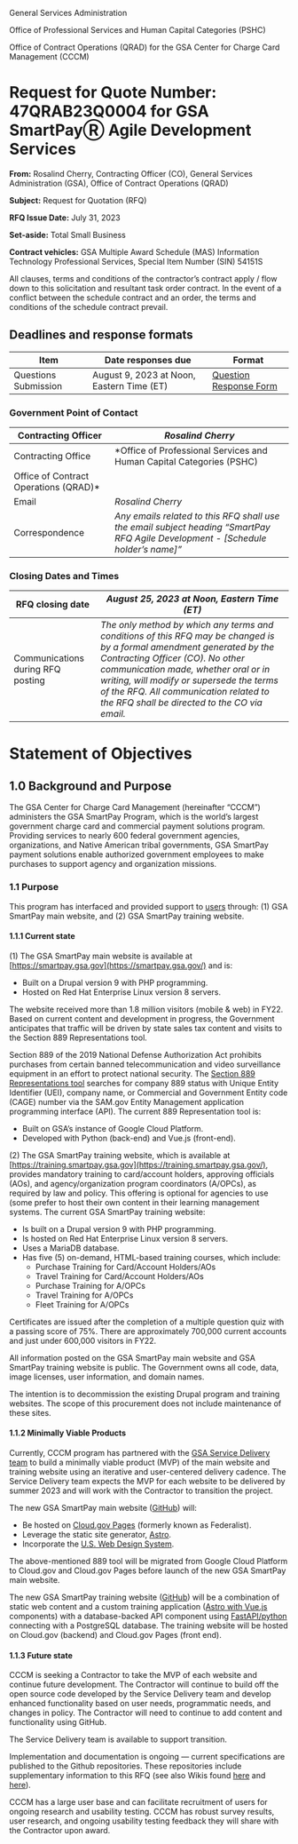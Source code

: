 General Services Administration

Office of Professional Services and Human Capital Categories (PSHC)

Office of Contract Operations (QRAD) for the GSA Center for Charge Card Management (CCCM)
# Request for Quote Number: 47QRAB23Q0004 for GSA SmartPayⓇ Agile Development Services 

**From:**	Rosalind Cherry, Contracting Officer (CO), General Services Administration (GSA), Office of Contract Operations (QRAD)

**Subject:**	Request for Quotation (RFQ)

**RFQ Issue Date:**	July 31, 2023

**Set-aside:**	Total Small Business

**Contract vehicles:**	GSA Multiple Award Schedule (MAS) Information Technology Professional Services, Special Item Number (SIN) 54151S

All clauses, terms and conditions of the contractor’s contract apply / flow down to this solicitation and resultant task order contract. In the event of a conflict between the schedule contract and an order, the terms and conditions of the schedule contract prevail. 

## Deadlines and response formats
| Item | Date responses due | Format | 
| ------------- | ------------- |------------- |
| Questions Submission | August 9, 2023 at Noon, Eastern Time (ET) | [Question Response Form](https://docs.google.com/forms/d/e/1FAIpQLSe1sSxJM48HAeuaVLkP9OnGYJADwT7UgOxVMDGMn83cZ1ndrA/viewform) |

### Government Point of Contact
| Contracting Officer | *Rosalind Cherry* |
| --- | --- |
| Contracting Office | *Office of Professional Services and Human Capital Categories (PSHC)
Office of Contract Operations (QRAD)* |
| Email | *Rosalind Cherry* |
| Correspondence | *Any emails related to this RFQ shall use the email subject heading “SmartPay RFQ Agile Development - [Schedule holder’s name]”* |

### Closing Dates and Times
| RFQ closing date | ***August 25, 2023 at Noon, Eastern Time (ET)*** |
| --- | --- |
| Communications during RFQ posting | *The only method by which any terms and conditions of this RFQ may be changed is by a formal amendment generated by the Contracting Officer (CO). No other communication made, whether oral or in writing, will modify or supersede the terms of the RFQ. All communication related to the RFQ shall be directed to the CO via email.* |

# Statement of Objectives
## 1.0 Background and Purpose
The GSA Center for Charge Card Management (hereinafter “CCCM”) administers the GSA SmartPay Program, which is the world’s largest government charge card and commercial payment solutions program. Providing services to nearly 600 federal government agencies, organizations, and Native American tribal governments, GSA SmartPay payment solutions enable authorized government employees to make purchases to support agency and organization missions.

### 1.1 Purpose
This program has interfaced and provided support to [users](https://github.com/GSA/smartpay-website/wiki/GSA-SmartPay%C2%AE-%7C-User-Types) through: (1) GSA SmartPay main website, and (2) GSA SmartPay training website.

#### 1.1.1 Current state
(1) The GSA SmartPay main website is available at [https://smartpay.gsa.gov](https://smartpay.gsa.gov/) and is:
- Built on a Drupal version 9 with PHP programming.
- Hosted on Red Hat Enterprise Linux version 8 servers.

The website received more than 1.8 million visitors (mobile & web) in FY22. Based on current content and development in progress, the Government anticipates that traffic will be driven by state sales tax content and visits to the Section 889 Representations tool.

Section 889 of the 2019 National Defense Authorization Act prohibits purchases from certain banned telecommunication and video surveillance equipment in an effort to protect national security. The [Section 889 Representations tool](https://889.smartpay.gsa.gov/#/) searches for company 889 status with Unique Entity Identifier (UEI), company name, or Commercial and Government Entity code (CAGE) number via the SAM.gov Entity Management application programming interface (API). The current 889 Representation tool is:
- Built on GSA’s instance of Google Cloud Platform.
- Developed with Python (back-end) and Vue.js (front-end). 

(2) The GSA SmartPay training website, which is available at [https://training.smartpay.gsa.gov](https://training.smartpay.gsa.gov/), provides mandatory training to card/account holders, approving officials (AOs), and agency/organization program coordinators (A/OPCs), as required by law and policy. This offering is optional for agencies to use (some prefer to host their own content in their learning management systems. The current GSA SmartPay training website:
- Is built on a Drupal version 9 with PHP programming.
- Is hosted on Red Hat Enterprise Linux version 8 servers.
- Uses a MariaDB database.
- Has five (5) on-demand, HTML-based training courses, which include:
  - Purchase Training for Card/Account Holders/AOs
  - Travel Training for Card/Account Holders/AOs
  - Purchase Training for A/OPCs
  - Travel Training for A/OPCs
  - Fleet Training for A/OPCs

Certificates are issued after the completion of a multiple question quiz with a passing score of 75%. There are approximately 700,000 current accounts and just under 600,000 visitors in FY22.

All information posted on the GSA SmartPay main website and GSA SmartPay training website is public. The Government owns all code, data, image licenses, user information, and domain names.

The intention is to decommission the existing Drupal program and training websites. The scope of this procurement does not include maintenance of these sites. 

#### 1.1.2 Minimally Viable Products
Currently, CCCM program has partnered with the [GSA Service Delivery team](https://github.com/GSA/service-delivery) to build a minimally viable product (MVP) of the main website and training website using an iterative and user-centered delivery cadence. The Service Delivery team expects the MVP for each website to be delivered by summer 2023 and will work with the Contractor to transition the project. 

The new GSA SmartPay main website ([GitHub](https://github.com/GSA/smartpay-website)) will:
- Be hosted on [Cloud.gov Pages](https://cloud.gov/pages/) (formerly known as Federalist).
- Leverage the static site generator, [Astro](https://astro.build/).
- Incorporate the [U.S. Web Design System](https://designsystem.digital.gov/).

The above-mentioned 889 tool will be migrated from Google Cloud Platform to Cloud.gov and Cloud.gov Pages before launch of the new GSA SmartPay main website.

The new GSA SmartPay training website ([GitHub](https://github.com/GSA/smartpay-training)) will be a combination of static web content and a custom training application ([Astro with Vue.js](https://docs.astro.build/en/guides/integrations-guide/vue/) components) with a database-backed API component using [FastAPI/python](https://fastapi.tiangolo.com/lo/) connecting with a PostgreSQL database. The training website will be hosted on Cloud.gov (backend) and Cloud.gov Pages (front end).

#### 1.1.3 Future state
CCCM is seeking a Contractor to take the MVP of each website and continue future development. The Contractor will continue to build off the open source code developed by the Service Delivery team and develop enhanced functionality based on user needs, programmatic needs, and changes in policy. The Contractor will need to continue to add content and functionality using GitHub. 

The Service Delivery team is available to support transition. 

Implementation and documentation is ongoing — current specifications are published to the Github repositories. These repositories include supplementary information to this RFQ (see also Wikis found [here](https://github.com/GSA/smartpay-website/wiki) and [here](https://github.com/GSA/smartpay-training/wiki)).

CCCM has a large user base and can facilitate recruitment of users for ongoing research and usability testing. CCCM has robust survey results, user research, and ongoing usability testing feedback they will share with the Contractor upon award. 

